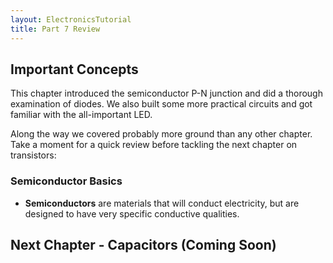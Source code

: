 ```yaml
---
layout: ElectronicsTutorial
title: Part 7 Review
---
```


## Important Concepts

This chapter introduced the semiconductor P-N junction and did a thorough examination of diodes. We also built some more practical circuits and got familiar with the all-important LED.

Along the way we covered probably more ground than any other chapter. Take a moment for a quick review before tackling the next chapter on transistors:

### Semiconductor Basics

 * **Semiconductors** are materials that will conduct electricity, but are designed to have very specific conductive qualities.

## Next Chapter - Capacitors (Coming Soon)